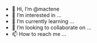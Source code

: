 - 👋 Hi, I’m @mactene
- 👀 I’m interested in ...
- 🌱 I’m currently learning ...
- 💞️ I’m looking to collaborate on ...
- 📫 How to reach me ...

<!---
mactene/mactene is a ✨ special ✨ repository because its `README.md` (this file) appears on your GitHub profile.
You can click the Preview link to take a look at your changes.
--->
